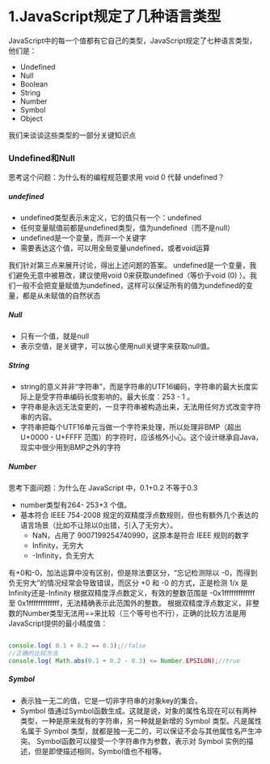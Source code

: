 # 1.JavaScript规定了几种语言类型

JavaScript中的每一个值都有它自己的类型，JavaScript规定了七种语言类型，他们是：
- Undefined
- Null
- Boolean
- String
- Number
- Symbol
- Object

我们来谈谈这些类型的一部分关键知识点

### Undefined和Null

思考这个问题：为什么有的编程规范要求用 void 0 代替 undefined？

##### undefined

- undefined类型表示未定义，它的值只有一个：undefined
- 任何变量赋值前都是undefined类型，值为undefined（而不是null）
- undefined是一个变量，而非一个关键字
- 需要表达这个值，可以用全局变量undefined，或者void运算

我们针对第三点来展开讨论，得出上述问题的答案。
undefined是一个变量，我们避免无意中被篡改，建议使用void 0来获取undefined（等价于void (0) ）。我们一般不会把变量赋值为undefined，这样可以保证所有的值为undefined的变量，都是从未赋值的自然状态

##### Null

- 只有一个值，就是null
- 表示空值，是关键字，可以放心使用null关键字来获取null值。

##### String

- string的意义并非“字符串”，而是字符串的UTF16编码，字符串的最大长度实际上是受字符串编码长度影响的。最大长度：253 - 1 。
- 字符串是永远无法变更的，一旦字符串被构造出来，无法用任何方式改变字符串的内容。
- 字符串把每个UTF16单元当做一个字符来处理，所以处理非BMP（超出 U+0000 - U+FFFF 范围）的字符时，应该格外小心。这个设计继承自Java，现实中很少用到BMP之外的字符

##### Number

思考下面问题：为什么在 JavaScript 中，0.1+0.2 不等于0.3

- number类型有264- 253+3 个值。
- 基本符合 IEEE 754-2008 规定的双精度浮点数规则，但也有额外几个表达的语言场景（比如不让除以0出错，引入了无穷大）。
   - NaN，占用了 9007199254740990，这原本是符合 IEEE 规则的数字
   - Infinity，无穷大
   - -Infinity，负无穷大
   
有+0和-0，加法运算中没有区别，但是除法要区分，“忘记检测除以 -0，而得到负无穷大”的情况经常会导致错误，而区分 +0 和 -0 的方式，正是检测 1/x 是 Infinity还是-Infinity
根据双精度浮点数定义，有效的整数范围是 -0x1fffffffffffff 至 0x1fffffffffffff，无法精确表示此范围外的整数。
根据双精度浮点数定义，非整数的Number类型无法用==来比较（三个等号也不行），正确的比较方法是用JavaScript提供的最小精度值：

```js

console.log( 0.1 + 0.2 == 0.3);//false
//正确的比较方法
console.log( Math.abs(0.1 + 0.2 - 0.3) <= Number.EPSILON);//true

```

##### Symbol

- 表示独一无二的值，它是一切非字符串的对象key的集合。
- Symbol 值通过Symbol函数生成。这就是说，对象的属性名现在可以有两种类型，一种是原来就有的字符串，另一种就是新增的 Symbol 类型。凡是属性名属于 Symbol 类型，就都是独一无二的，可以保证不会与其他属性名产生冲突。
Symbol函数可以接受一个字符串作为参数，表示对 Symbol 实例的描述，但是即使描述相同，Symbol值也不相等。
